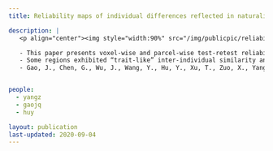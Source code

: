 ```yaml
---
title: Reliability maps of individual differences reflected in naturalistic imaging

description: |
   <p align="center"><img style="width:90%" src="/img/publicpic/reliability_nv_behav.png"></p>

   - This paper presents voxel-wise and parcel-wise test-retest reliability maps of individual variability reflected in naturalistic imaging. We found that 1/3 voxels reflected reliable inter-individual similarity in an emotion-evoking movie.
   - Some regions exhibited “trait-like” inter-individual similarity and reliability. That is, the inter-individual similarity remained stable between the two movie-viewing sessions with a 1-week interval, and the reliability of the inter-individual similarity remained consistent across different contents of the emotion-evoking movie.
   - Gao, J., Chen, G., Wu, J., Wang, Y., Hu, Y., Xu, T., Zuo, X., Yang, Z., 2020. Reliability map of individual differences reflected in inter-subject correlation in naturalistic imaging. Neuroimage 223, 117277. [full text](https://doi.org/10.1016/j.neuroimage.2020.117277)


people:
  - yangz
  - gaojq
  - huy

layout: publication
last-updated: 2020-09-04
---
```

